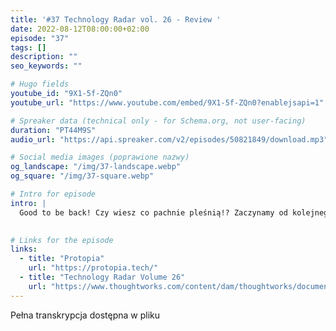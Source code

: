 ```yaml
---
title: '#37 Technology Radar vol. 26 - Review '
date: 2022-08-12T08:00:00+02:00
episode: "37"
tags: []
description: ""
seo_keywords: ""

# Hugo fields
youtube_id: "9X1-5f-ZQn0"
youtube_url: "https://www.youtube.com/embed/9X1-5f-ZQn0?enablejsapi=1"

# Spreaker data (technical only - for Schema.org, not user-facing)
duration: "PT44M9S"
audio_url: "https://api.spreaker.com/v2/episodes/50821849/download.mp3"

# Social media images (poprawione nazwy)
og_landscape: "/img/37-landscape.webp"
og_square: "/img/37-square.webp"

# Intro for episode
intro: |
  Good to be back! Czy wiesz co pachnie pleśnią!? Zaczynamy od kolejnego już przeglądu Technology Radar, tym razem vol. 26.
  

# Links for the episode
links:
  - title: "Protopia"
    url: "https://protopia.tech/"
  - title: "Technology Radar Volume 26"
    url: "https://www.thoughtworks.com/content/dam/thoughtworks/documents/radar/2022/03/tr_technology_radar_vol_26_en.pdf"
---
```


Pełna transkrypcja dostępna w pliku
